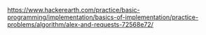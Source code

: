 https://www.hackerearth.com/practice/basic-programming/implementation/basics-of-implementation/practice-problems/algorithm/alex-and-requests-72568e72/
